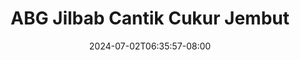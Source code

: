--- 
title: "ABG Jilbab Cantik Cukur Jembut"
description: "video bokep ABG Jilbab Cantik Cukur Jembut doodstream   new"
date: 2024-07-02T06:35:57-08:00
file_code: "rylf5fvkn9xm"
draft: false
cover: "828fanvqlyx1x6nl.jpg"
tags: ["ABG", "Jilbab", "Cantik", "Cukur", "Jembut", "bokep-indo", "bokep-viral", "bokep-ig"]
length: 101
fld_id: "1483822"
foldername: "Adinda"
categories: ["Adinda"]
views: 0
---